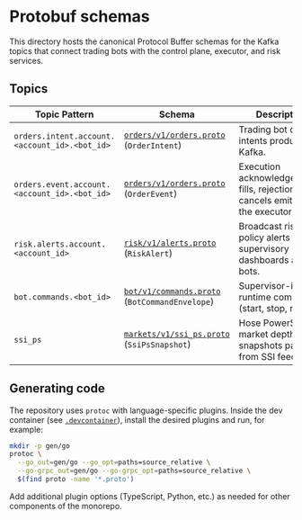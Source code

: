 # Protobuf schemas

This directory hosts the canonical Protocol Buffer schemas for the Kafka topics
that connect trading bots with the control plane, executor, and risk services.

## Topics

| Topic Pattern | Schema | Description |
| ------------- | ------ | ----------- |
| `orders.intent.account.<account_id>.<bot_id>` | [`orders/v1/orders.proto`](orders/v1/orders.proto) (`OrderIntent`) | Trading bot order intents produced to Kafka. |
| `orders.event.account.<account_id>.<bot_id>` | [`orders/v1/orders.proto`](orders/v1/orders.proto) (`OrderEvent`) | Execution acknowledgements, fills, rejections, and cancels emitted by the executor. |
| `risk.alerts.account.<account_id>` | [`risk/v1/alerts.proto`](risk/v1/alerts.proto) (`RiskAlert`) | Broadcast risk policy alerts for supervisory dashboards and bots. |
| `bot.commands.<bot_id>` | [`bot/v1/commands.proto`](bot/v1/commands.proto) (`BotCommandEnvelope`) | Supervisor-issued runtime commands (start, stop, rollout). |
| `ssi_ps` | [`markets/v1/ssi_ps.proto`](markets/v1/ssi_ps.proto) (`SsiPsSnapshot`) | Hose PowerScreen market depth snapshots parsed from SSI feed. |

## Generating code

The repository uses `protoc` with language-specific plugins. Inside the dev
container (see [`.devcontainer`](../.devcontainer)), install the desired plugins
and run, for example:

```bash
mkdir -p gen/go
protoc \
  --go_out=gen/go --go_opt=paths=source_relative \
  --go-grpc_out=gen/go --go-grpc_opt=paths=source_relative \
  $(find proto -name '*.proto')
```

Add additional plugin options (TypeScript, Python, etc.) as needed for other
components of the monorepo.
